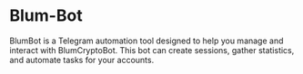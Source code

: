 # Blum-Bot
BlumBot is a Telegram automation tool designed to help you manage and interact with BlumCryptoBot. This bot can create sessions, gather statistics, and automate tasks for your accounts. 
